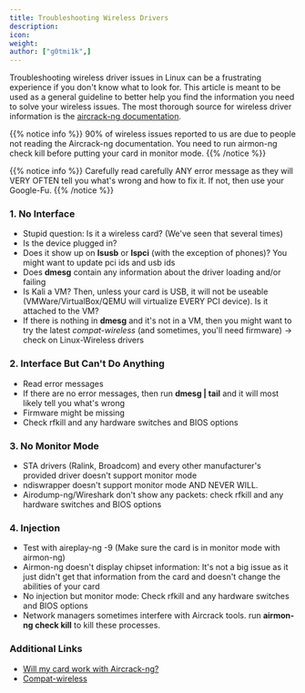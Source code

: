 ```yaml
---
title: Troubleshooting Wireless Drivers
description:
icon:
weight:
author: ["g0tmi1k",]
---
```


Troubleshooting wireless driver issues in Linux can be a frustrating experience if you don't know what to look for. This article is meant to be used as a general guideline to better help you find the information you need to solve your wireless issues. The most thorough source for wireless driver information is the [aircrack-ng documentation](http://www.aircrack-ng.org/documentation.html).

{{% notice info %}}
90% of wireless issues reported to us are due to people not reading the Aircrack-ng documentation. You need to run airmon-ng check kill before putting your card in monitor mode.
{{% /notice %}}

{{% notice info %}}
Carefully read carefully ANY error message as they will VERY OFTEN tell you what's wrong and how to fix it. If not, then use your Google-Fu.
{{% /notice %}}

### 1. No Interface

- Stupid question: Is it a wireless card? (We've seen that several times)
- Is the device plugged in?
- Does it show up on **lsusb** or **lspci** (with the exception of phones)? You might want to update pci ids and usb ids
- Does **dmesg** contain any information about the driver loading and/or failing
- Is Kali a VM? Then, unless your card is USB, it will not be useable (VMWare/VirtualBox/QEMU will virtualize EVERY PCI device). Is it attached to the VM?
- If there is nothing in **dmesg** and it's not in a VM, then you might want to try the latest _compat-wireless_ (and sometimes, you'll need firmware) -> check on Linux-Wireless drivers

### 2. Interface But Can't Do Anything

- Read error messages
- If there are no error messages, then run **dmesg | tail** and it will most likely tell you what's wrong
- Firmware might be missing
- Check rfkill and any hardware switches and BIOS options

### 3. No Monitor Mode

- STA drivers (Ralink, Broadcom) and every other manufacturer's provided driver doesn't support monitor mode
- ndiswrapper doesn't support monitor mode AND NEVER WILL.
- Airodump-ng/Wireshark don't show any packets: check rfkill and any hardware switches and BIOS options

### 4. Injection

- Test with aireplay-ng -9 (Make sure the card is in monitor mode with airmon-ng)
- Airmon-ng doesn't display chipset information: It's not a big issue as it just didn't get that information from the card and doesn't change the abilities of your card
- No injection but monitor mode: Check rfkill and any hardware switches and BIOS options
- Network managers sometimes interfere with Aircrack tools. run **airmon-ng check kill** to kill these processes.

### Additional Links

- [Will my card work with Aircrack-ng?](https://aircrack-ng.blogspot.com/2012/10/will-my-card-work-with-aircrack-ng.html)
- [Compat-wireless](https://aircrack-ng.blogspot.com/2012/03/compat-wireless.html)
